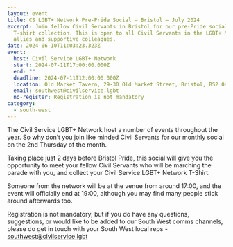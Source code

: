```yaml
---
layout: event
title: CS LGBT+ Network Pre-Pride Social – Bristol – July 2024
excerpt: Join fellow Civil Servants in Bristol for our pre-Pride social and
  T-shirt collection. This is open to all Civil Servants in the LGBT+ Network,
  allies and supportive colleagues.
date: 2024-06-10T11:03:23.323Z
event:
  host: Civil Service LGBT+ Network
  start: 2024-07-11T17:00:00.000Z
  end: ""
  deadline: 2024-07-11T12:00:00.000Z
  location: Old Market Tavern, 29-30 Old Market Street, Bristol, BS2 0HB
  email: southwest@civilservice.lgbt
  no-register: Registration is not mandatory
category:
  - south-west
---
```

The Civil Service LGBT+ Network host a number of events throughout the year. So why don’t you join like minded Civil Servants for our monthly social on the 2nd Thursday of the month.

Taking place just 2 days before Bristol Pride, this social will give you the opportunity to meet your fellow Civil Servants who will be marching the parade with you, and collect your Civil Service LGBT+ Network T-Shirt.

Someone from the network will be at the venue from around 17:00, and the event will officially end at 19:00, although you may find many people stick around afterwards too.

R﻿egistration is not mandatory, but if you do have any questions, suggestions, or would like to be added to our South West comms channels, please do get in touch with your South West local reps - [southwest@civilservice.lgbt](mailto:southwest@civilservice.lgbt)